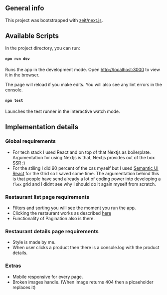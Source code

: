 ## General info
This project was bootstrapped with [zeit/next.js](https://github.com/zeit/next.js/).



## Available Scripts

In the project directory, you can run:

#### `npm run dev`

Runs the app in the development mode.
Open [http://localhost:3000](http://localhost:3000) to view it in the browser.

The page will reload if you make edits.
You will also see any lint errors in the console.

#### `npm test`

Launches the test runner in the interactive watch mode.



## Implementation details

### Global requirements

* For tech stack I used React and on top of that Nextjs as boilerplate. Argumentation for using Nextjs is that, Nextjs provides out of the box SSR :)
* For the stiling I did 90 percent of the css myself but I used  [Semantic UI React](https://react.semantic-ui.com/) for the Grid so I saved some time. The argumentation behind this is that people have send already a lot of coding power into developing a `flex` grid and I didnt see why I should do it again myself from scratch.



### Restaurant list page requirements

* Filters and sorting you will see the moment you run the app.
* Clicking the restaurant works as described [here](https://docs.google.com/document/d/1A13K02UIrNjkNT4rIwMptUaadUzgsSToiRJt8yT38Ts/edit?ts=5af0126c#)
* Functionality of Pagination also is there.



### Restaurant details page requirements

* Style is made by me.
* When user clicks a product then there is a console.log with the product details.

### Extras 

* Mobile responsive for every page.
* Broken images handle. (When image returns 404 then a plcaeholder replaces it)
